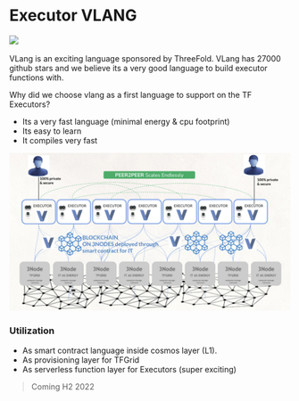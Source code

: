 # Executor VLANG 

![](img/vlang_.jpg)

VLang is an exciting language sponsored by ThreeFold. VLang has 27000 github stars and we believe its a very good language to build executor functions with.

Why did we choose vlang as a first language to support on the TF Executors?

- Its a very fast language (minimal energy & cpu footprint)
- Its easy to learn
- It compiles very fast

![](img/vlang_executors_.jpg)

### Utilization

- As smart contract language inside cosmos layer (L1).
- As provisioning layer for TFGrid
- As serverless function layer for Executors (super exciting)

> Coming H2 2022
